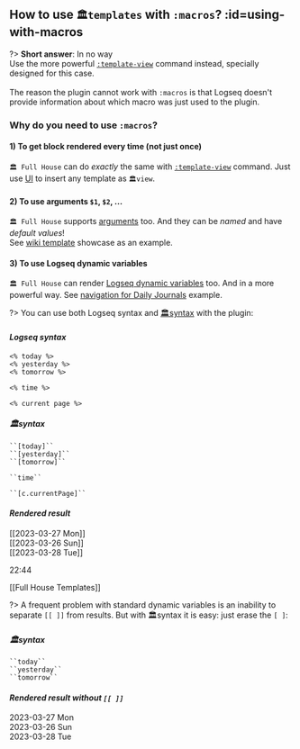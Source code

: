 ## How to use `🏛templates` with `:macros`? :id=using-with-macros
?> **Short answer**: In no way \
Use the more powerful [`:template-view`](reference__commands.md#template-view-command) command instead, specially designed for this case. \
\
The reason the plugin cannot work with `:macros` is that Logseq doesn't provide information about which macro was just used to the plugin.

### Why do you need to use `:macros`?
#### 1) To get block rendered every time (not just once)
`🏛 Full House` can do *exactly* the same with [`:template-view`](reference__commands.md#template-view-command) command. Just use [UI](reference__commands.md#view-insertion-ui) to insert any template as `🏛️view`.

#### 2) To use arguments `$1`, `$2`, ...
`🏛 Full House` supports [arguments](reference__args.md) too. And they can be _named_ and have _default values_! \
See [wiki template](https://github.com/stdword/logseq13-full-house-plugin/discussions/8) showcase as an example.

#### 3) To use Logseq dynamic variables
`🏛 Full House` can render [Logseq dynamic variables](https://docs.logseq.com/#/page/60311eda-b6f7-4779-8187-8830545b3a64) too. And in a more powerful way. See [navigation for Daily Journals](https://github.com/stdword/logseq13-full-house-plugin/discussions/6) example.

?> You can use both Logseq syntax and [🏛syntax](reference__syntax.md#standard-syntax) with the plugin:

<!-- tabs:start -->
#### ***Logseq syntax***
`<% today %>` \
`<% yesterday %>` \
`<% tomorrow %>`

`<% time %>`

`<% current page %>`

#### ***🏛syntax***
` ``[today]`` ` \
` ``[yesterday]`` ` \
` ``[tomorrow]`` `

` ``time`` `

` ``[c.currentPage]`` `

#### ***Rendered result***
[[2023-03-27 Mon]] \
[[2023-03-26 Sun]] \
[[2023-03-28 Tue]]

22:44

[[Full House Templates]]
<!-- tabs:end -->


?> A frequent problem with standard dynamic variables is an inability to separate `[[ ]]` from results. But with 🏛️syntax it is easy: just erase the `[ ]`:

<!-- tabs:start -->
#### ***🏛syntax***
` ``today`` ` \
` ``yesterday`` ` \
` ``tomorrow`` `

#### ***Rendered result without `[[ ]]`***
2023-03-27 Mon \
2023-03-26 Sun \
2023-03-28 Tue
<!-- tabs:end -->
